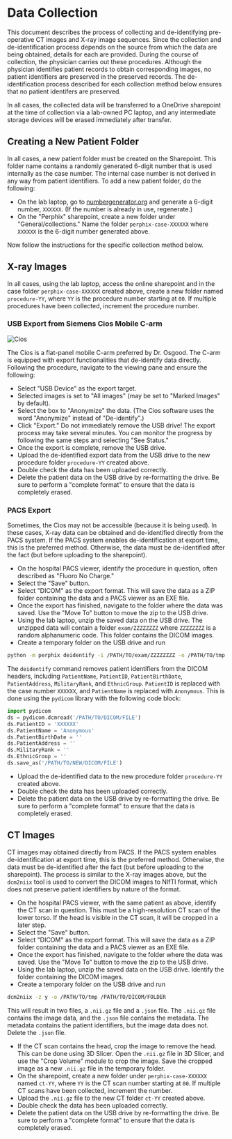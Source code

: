 # Data Collection

This document describes the process of collecting and de-identifying pre-operative CT images and
X-ray image sequences. Since the collection and de-identification process depends on the source from
which the data are being obtained, details for each are provided. During the course of collection,
the physician carries out these procedures. Although the physician identifies patient records to
obtain corresponding images, no patient identifiers are preserved in the preserved records. The
de-identification process described for each collection method below ensures that no patient
identifers are preserved.

In all cases, the collected data will be transferred to a OneDrive sharepoint at the time of
collection via a lab-owned PC laptop, and any intermediate storage devices will be erased
immediately after transfer.

## Creating a New Patient Folder

In all cases, a new patient folder must be created on the Sharepoint. This folder name contains a
randomly generated 6-digit number that is used internally as the case number. The internal case
number is not derived in any way from patient identifiers. To add a new patient folder, do the
following:

- On the lab laptop, go to [numbergenerator.org](https://numbergenerator.org) and generate a 6-digit
   number, `XXXXXX`. (If the number is already in use, regenerate.)
- On the "Perphix" sharepoint, create a new folder under "General/collections." Name the folder
   `perphix-case-XXXXXX` where `XXXXXX` is the 6-digit number generated above.

Now follow the instructions for the specific collection method below.

## X-ray Images

In all cases, using the lab laptop, access the online sharepoint and in the case folder
`perphix-case-XXXXXX` created above, create a new folder named `procedure-YY`, where `YY` is the
procedure number starting at `00`. If multiple procedures have been collected, increment the
procedure number.

### USB Export from Siemens Cios Mobile C-arm

![Cios](img/siemens-cios.png)

The Cios is a flat-panel mobile C-arm preferred by Dr. Osgood. The C-arm is equipped with export
functionalities that de-identify data directly. Following the procedure, navigate to the viewing
pane and ensure the following:

- Select "USB Device" as the export target.
- Selected images is set to "All images" (may be set to "Marked Images" by default).
- Select the box to "Anonymize" the data. (The Cios software uses the word "Anonymize" instead of
"De-identify".)
- Click "Export." Do not immediately remove the USB drive! The export process may take several
minutes. You can monitor the progress by following the same steps and selecting "See Status."
- Once the export is complete, remove the USB drive.
- Upload the de-identified export data from the USB drive to the new procedure folder `procedure-YY` created above.
- Double check the data has been uploaded correctly.
- Delete the patient data on the USB drive by re-formatting the drive. Be sure to perform a
"complete format" to ensure that the data is completely erased.

### PACS Export

Sometimes, the Cios may not be accessible (because it is being used). In these cases, X-ray data can
be obtained and de-identified directly from the PACS system. If the PACS system enables
de-identification at export time, this is the preferred method. Otherwise, the data must be
de-identified after the fact (but before uploading to the sharepoint).

- On the hospital PACS viewer, identify the procedure in question, often described as "Fluoro No Charge."
- Select the "Save" button.
- Select "DICOM" as the export format. This will save the data as a ZIP folder containing the data
  and a PACS viewer as an EXE file.
- Once the export has finished, navigate to the folder where the data was saved. Use the "Move To"
  button to move the zip to the USB drive.
- Using the lab laptop, unzip the saved data on the USB drive. The unzipped data will contain a
  folder `exam/ZZZZZZZZ` where `ZZZZZZZZ` is a random alphanumeric code. This folder contains the
  DICOM images.
- Create a temporary folder on the USB drive and run

```bash
python -m perphix deidentify -i /PATH/TO/exam/ZZZZZZZZ -o /PATH/TO/tmp --case XXXXXX
```

The `deidentify` command removes patient identifiers from the DICOM headers, including
`PatientName`, `PatientID`, `PatientBirthDate`, `PatientAddress`, `MilitaryRank`, and
`EthnicGroup`. `PatientID` is replaced with the case number `XXXXXX`, and `PatientName` is
replaced with `Anonymous`. This is done using the `pydicom` library with the following code block:

```python
import pydicom
ds = pydicom.dcmread('/PATH/TO/DICOM/FILE')
ds.PatientID = 'XXXXXX'
ds.PatientName = 'Anonymous'
ds.PatientBirthDate = ''
ds.PatientAddress = ''
ds.MilitaryRank = ''
ds.EthnicGroup = ''
ds.save_as('/PATH/TO/NEW/DICOM/FILE')
```

- Upload the de-identified data to the new procedure folder `procedure-YY` created above.
- Double check the data has been uploaded correctly.
- Delete the patient data on the USB drive by re-formatting the drive. Be sure to perform a
  "complete format" to ensure that the data is completely erased.

## CT Images

CT images may obtained directly from PACS. If the PACS system enables de-identification at export
time, this is the preferred method. Otherwise, the data must be de-identified after the fact (but
before uploading to the sharepoint). The process is similar to the X-ray images above, but the
`dcm2niix` tool is used to convert the DICOM images to NIfTI format, which does not preserve patient
identifiers by nature of the format.

- On the hospital PACS viewer, with the same patient as above, identify the CT scan in question.
  This must be a high-resolution CT scan of the lower torso. If the head is visible in the CT scan,
  it will be cropped in a later step.
- Select the "Save" button.
- Select "DICOM" as the export format. This will save the data as a ZIP folder containing the data
  and a PACS viewer as an EXE file.
- Once the export has finished, navigate to the folder where the data was saved. Use the "Move To"
  button to move the zip to the USB drive.
- Using the lab laptop, unzip the saved data on the USB drive. Identify the folder containing the
  DICOM images.
- Create a temporary folder on the USB drive and run

```bash
dcm2niix -z y -o /PATH/TO/tmp /PATH/TO/DICOM/FOLDER
```

This will result in two files, a `.nii.gz` file and a `.json` file. The `.nii.gz` file contains
the image data, and the `.json` file contains the metadata. The metadata contains the patient
identifiers, but the image data does not. Delete the `.json` file.

- If the CT scan contains the head, crop the image to remove the head. This can be done using 3D
  Slicer. Open the `.nii.gz` file in 3D Slicer, and use the "Crop Volume" module to crop the image.
  Save the cropped image as a new `.nii.gz` file in the temporary folder.
- On the sharepoint, create a new folder under `perphix-case-XXXXXX` named `ct-YY`, where `YY` is
  the CT scan number starting at `00`. If multiple CT scans have been collected, increment the
  number.
- Upload the `.nii.gz` file to the new CT folder `ct-YY` created above.
- Double check the data has been uploaded correctly.
- Delete the patient data on the USB drive by re-formatting the drive. Be sure to perform a
  "complete format" to ensure that the data is completely erased.

